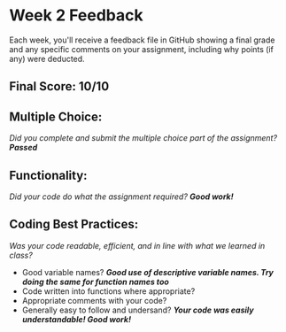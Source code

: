 # Week 2 Feedback
Each week, you'll receive a feedback file in GitHub showing a final grade and any specific comments on your assignment, including why points (if any) were deducted.


## Final Score: 10/10

## Multiple Choice:
_Did you complete and submit the multiple choice part of the assignment?_
***Passed***

## Functionality: 
_Did your code do what the assignment required?_
***Good work!***

## Coding Best Practices:
_Was your code readable, efficient, and in line with what we learned in class?_
* Good variable names?
***Good use of descriptive variable names. Try doing the same for function names too***
* Code written into functions where appropriate?
* Appropriate comments with your code?
* Generally easy to follow and undersand?
***Your code was easily understandable! Good work!***
